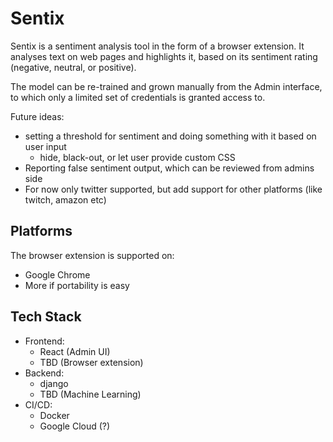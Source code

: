 # Sentix

Sentix is a sentiment analysis tool in the form of a browser extension. It analyses text on web pages and highlights it, based on its sentiment rating (negative, neutral, or positive).  

The model can be re-trained and grown manually from the Admin interface, to which only a limited set of credentials is granted access to.

Future ideas:

- setting a threshold for sentiment and doing something with it based on user input
  - hide, black-out, or let user provide custom CSS
- Reporting false sentiment output, which can be reviewed from admins side
- For now only twitter supported, but add support for other platforms (like twitch, amazon etc)

## Platforms

The browser extension is supported on:

- Google Chrome
- More if portability is easy

## Tech Stack

- Frontend:
  - React (Admin UI)
  - TBD (Browser extension)
- Backend:
  - django
  - TBD (Machine Learning)
- CI/CD:
  - Docker
  - Google Cloud (?)